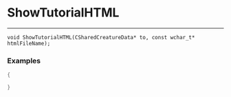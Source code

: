 # ShowTutorialHTML
---
```
void ShowTutorialHTML(CSharedCreatureData* to, const wchar_t* htmlFileName);
```

### Examples
```cpp - C++
{

}
```
